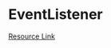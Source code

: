 # EventListener

[Resource Link](https://medium.com/@gaddamnaveen192/why-senior-developers-use-eventlistener-instead-of-direct-method-calls-in-spring-boot-ca3d2782e960)